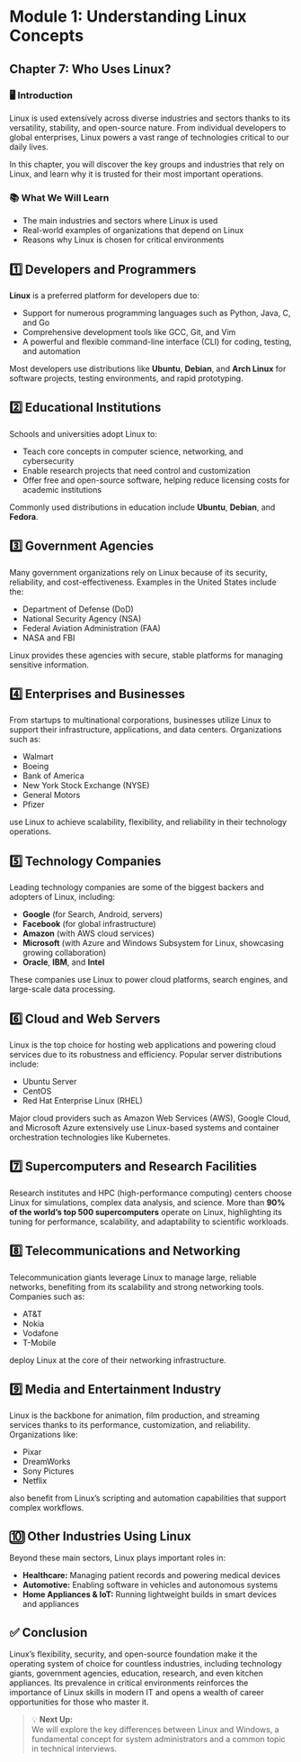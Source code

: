 # Module 1: Understanding Linux Concepts

## Chapter 7: Who Uses Linux?

### 🖥️ Introduction

Linux is used extensively across diverse industries and sectors thanks to its versatility, stability, and open-source nature. From individual developers to global enterprises, Linux powers a vast range of technologies critical to our daily lives.

In this chapter, you will discover the key groups and industries that rely on Linux, and learn why it is trusted for their most important operations.

### 📚 What We Will Learn

- The main industries and sectors where Linux is used  
- Real-world examples of organizations that depend on Linux  
- Reasons why Linux is chosen for critical environments

## 1️⃣ Developers and Programmers

**Linux** is a preferred platform for developers due to:

- Support for numerous programming languages such as Python, Java, C, and Go
- Comprehensive development tools like GCC, Git, and Vim
- A powerful and flexible command-line interface (CLI) for coding, testing, and automation

Most developers use distributions like **Ubuntu**, **Debian**, and **Arch Linux** for software projects, testing environments, and rapid prototyping.

## 2️⃣ Educational Institutions

Schools and universities adopt Linux to:

- Teach core concepts in computer science, networking, and cybersecurity
- Enable research projects that need control and customization
- Offer free and open-source software, helping reduce licensing costs for academic institutions

Commonly used distributions in education include **Ubuntu**, **Debian**, and **Fedora**.

## 3️⃣ Government Agencies

Many government organizations rely on Linux because of its security, reliability, and cost-effectiveness. Examples in the United States include the:

- Department of Defense (DoD)
- National Security Agency (NSA)
- Federal Aviation Administration (FAA)
- NASA and FBI

Linux provides these agencies with secure, stable platforms for managing sensitive information.

## 4️⃣ Enterprises and Businesses

From startups to multinational corporations, businesses utilize Linux to support their infrastructure, applications, and data centers. Organizations such as:

- Walmart
- Boeing
- Bank of America
- New York Stock Exchange (NYSE)
- General Motors
- Pfizer

use Linux to achieve scalability, flexibility, and reliability in their technology operations.

## 5️⃣ Technology Companies

Leading technology companies are some of the biggest backers and adopters of Linux, including:

- **Google** (for Search, Android, servers)
- **Facebook** (for global infrastructure)
- **Amazon** (with AWS cloud services)
- **Microsoft** (with Azure and Windows Subsystem for Linux, showcasing growing collaboration)
- **Oracle**, **IBM**, and **Intel**

These companies use Linux to power cloud platforms, search engines, and large-scale data processing.

## 6️⃣ Cloud and Web Servers

Linux is the top choice for hosting web applications and powering cloud services due to its robustness and efficiency. Popular server distributions include:

- Ubuntu Server
- CentOS
- Red Hat Enterprise Linux (RHEL)

Major cloud providers such as Amazon Web Services (AWS), Google Cloud, and Microsoft Azure extensively use Linux-based systems and container orchestration technologies like Kubernetes.

## 7️⃣ Supercomputers and Research Facilities

Research institutes and HPC (high-performance computing) centers choose Linux for simulations, complex data analysis, and science. More than **90% of the world’s top 500 supercomputers** operate on Linux, highlighting its tuning for performance, scalability, and adaptability to scientific workloads.

## 8️⃣ Telecommunications and Networking

Telecommunication giants leverage Linux to manage large, reliable networks, benefiting from its scalability and strong networking tools. Companies such as:

- AT&T
- Nokia
- Vodafone
- T-Mobile

deploy Linux at the core of their networking infrastructure.

## 9️⃣ Media and Entertainment Industry

Linux is the backbone for animation, film production, and streaming services thanks to its performance, customization, and reliability. Organizations like:

- Pixar
- DreamWorks
- Sony Pictures
- Netflix

also benefit from Linux’s scripting and automation capabilities that support complex workflows.

## 🔟 Other Industries Using Linux

Beyond these main sectors, Linux plays important roles in:

- **Healthcare:** Managing patient records and powering medical devices
- **Automotive:** Enabling software in vehicles and autonomous systems
- **Home Appliances & IoT:** Running lightweight builds in smart devices and appliances

## ✅ Conclusion

Linux’s flexibility, security, and open-source foundation make it the operating system of choice for countless industries, including technology giants, government agencies, education, research, and even kitchen appliances. Its prevalence in critical environments reinforces the importance of Linux skills in modern IT and opens a wealth of career opportunities for those who master it.

> 💡 **Next Up:**  
> We will explore the key differences between Linux and Windows, a fundamental concept for system administrators and a common topic in technical interviews.
